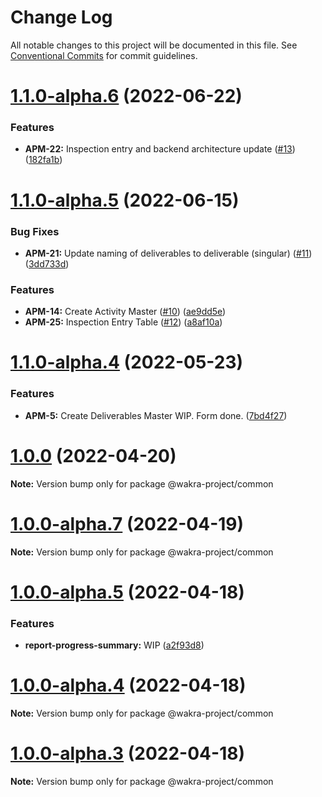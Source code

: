 # Change Log

All notable changes to this project will be documented in this file.
See [Conventional Commits](https://conventionalcommits.org) for commit guidelines.

# [1.1.0-alpha.6](https://github.com/rem029/wakra-project/compare/v1.1.0-alpha.5...v1.1.0-alpha.6) (2022-06-22)


### Features

* **APM-22:** Inspection entry and backend architecture update ([#13](https://github.com/rem029/wakra-project/issues/13)) ([182fa1b](https://github.com/rem029/wakra-project/commit/182fa1b545c3f2d4c3ba02ce5a41f839c41be0bb))






# [1.1.0-alpha.5](https://github.com/rem029/wakra-project/compare/v1.1.0-alpha.4...v1.1.0-alpha.5) (2022-06-15)


### Bug Fixes

* **APM-21:** Update naming of deliverables to deliverable (singular) ([#11](https://github.com/rem029/wakra-project/issues/11)) ([3dd733d](https://github.com/rem029/wakra-project/commit/3dd733d5b808f884be64f4a5945707a61a2b064d))


### Features

* **APM-14:** Create Activity Master ([#10](https://github.com/rem029/wakra-project/issues/10)) ([ae9dd5e](https://github.com/rem029/wakra-project/commit/ae9dd5e294855cda7cf69fa34c7c6e1fecbdbd28))
* **APM-25:** Inspection Entry Table ([#12](https://github.com/rem029/wakra-project/issues/12)) ([a8af10a](https://github.com/rem029/wakra-project/commit/a8af10adcf3fdcff422bad5487d2fcbda8e603b2))





# [1.1.0-alpha.4](https://github.com/rem029/wakra-project/compare/v1.1.0-alpha.3...v1.1.0-alpha.4) (2022-05-23)


### Features

* **APM-5:** Create Deliverables Master WIP. Form done. ([7bd4f27](https://github.com/rem029/wakra-project/commit/7bd4f2746fe3dd2c3faeb768933bf5466f60918f))






# [1.0.0](https://github.com/rem029/wakra-project/compare/v1.0.0-alpha.10...v1.0.0) (2022-04-20)

**Note:** Version bump only for package @wakra-project/common





# [1.0.0-alpha.7](https://github.com/rem029/wakra-project/compare/v1.0.0-alpha.6...v1.0.0-alpha.7) (2022-04-19)

**Note:** Version bump only for package @wakra-project/common






# [1.0.0-alpha.5](https://github.com/rem029/wakra-project/compare/v1.0.0-alpha.4...v1.0.0-alpha.5) (2022-04-18)


### Features

* **report-progress-summary:** WIP ([a2f93d8](https://github.com/rem029/wakra-project/commit/a2f93d8d028ff78870a330ebbf9ddcdaef332ddd))





# [1.0.0-alpha.4](https://github.com/rem029/wakra-project/compare/v1.0.0-alpha.3...v1.0.0-alpha.4) (2022-04-18)

**Note:** Version bump only for package @wakra-project/common





# [1.0.0-alpha.3](https://github.com/rem029/wakra-project/compare/v1.0.0-alpha.2...v1.0.0-alpha.3) (2022-04-18)

**Note:** Version bump only for package @wakra-project/common
